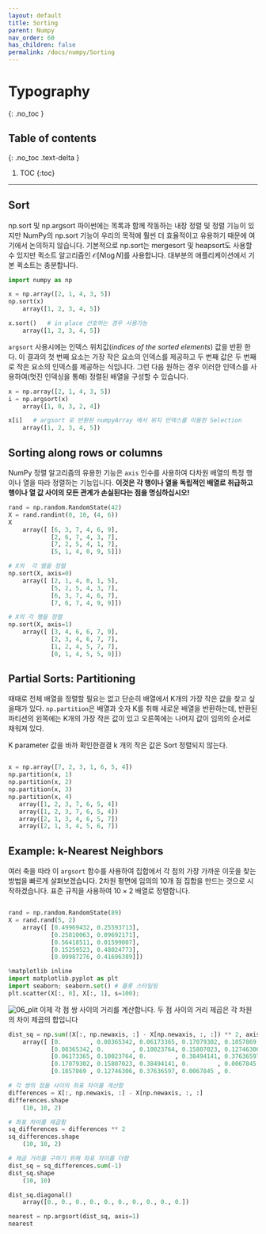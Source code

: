 ```yaml
---
layout: default
title: Sorting
parent: Numpy
nav_order: 60
has_children: false
permalink: /docs/numpy/Sorting
---
```


# Typography
{: .no_toc }

## Table of contents
{: .no_toc .text-delta }

1. TOC
{:toc}

---

## Sort
np.sort 및 np.argsort
파이썬에는 목록과 함께 작동하는 내장 정렬 및 정렬 기능이 있지만 NumPy의 np.sort 기능이 우리의 목적에 훨씬 더 효율적이고 유용하기 때문에 여기에서 논의하지 않습니다. 기본적으로 np.sort는 mergesort 및 heapsort도 사용할 수 있지만 퀵소트 알고리즘인 $\mathcal{O}[N\log N]$를 사용합니다. 대부분의 애플리케이션에서 기본 퀵소트는 충분합니다.

```python
import numpy as np

x = np.array([2, 1, 4, 3, 5])
np.sort(x)
    array([1, 2, 3, 4, 5])

x.sort()   # in place 선호하는 경우 사용가능 
    array([1, 2, 3, 4, 5])

```

`argsort` 사용시에는 인덱스 위치값(*indices of the sorted elements*) 값을 반환 한다. 
이 결과의 첫 번째 요소는 가장 작은 요소의 인덱스를 제공하고 두 번째 값은 두 번째로 작은 요소의 인덱스를 제공하는 식입니다. 그런 다음 원하는 경우 이러한 인덱스를 사용하여(멋진 인덱싱을 통해) 정렬된 배열을 구성할 수 있습니다.


```python 
x = np.array([2, 1, 4, 3, 5])
i = np.argsort(x)
    array([1, 0, 3, 2, 4])

x[i]   # argsort 로 반환된 numpyArray 에서 위치 인덱스를 이용한 Selection 
    array([1, 2, 3, 4, 5])
```

## Sorting along rows or columns 
NumPy 정렬 알고리즘의 유용한 기능은 ``axis`` 인수를 사용하여 다차원 배열의 특정 행이나 열을 따라 정렬하는 기능입니다.
**이것은 각 행이나 열을 독립적인 배열로 취급하고 행이나 열 값 사이의 모든 관계가 손실된다는 점을 명심하십시오!**


```python 
rand = np.random.RandomState(42)
X = rand.randint(0, 10, (4, 6))
X
    array([ [6, 3, 7, 4, 6, 9],
            [2, 6, 7, 4, 3, 7],
            [7, 2, 5, 4, 1, 7],
            [5, 1, 4, 0, 9, 5]])

# X의  각 열을 정렬 
np.sort(X, axis=0)
    array([ [2, 1, 4, 0, 1, 5],
            [5, 2, 5, 4, 3, 7],
            [6, 3, 7, 4, 6, 7],
            [7, 6, 7, 4, 9, 9]])

# X의 각 행을 정렬
np.sort(X, axis=1)
    array([ [3, 4, 6, 6, 7, 9],
            [2, 3, 4, 6, 7, 7],
            [1, 2, 4, 5, 7, 7],
            [0, 1, 4, 5, 5, 9]])

```

## Partial Sorts: Partitioning 
때때로 전체 배열을 정렬할 필요는 없고 단순히 배열에서 K개의 가장 작은 값을 찾고 싶을때가 있다. `np.partition`은 배열과 숫자 K를 취해 새로운 배열을 반환하는데, 반환된 파티션의 왼쪽에는 K개의 가장 작은 값이 있고 오른쪽에는 나머지 값이 임의의 순서로 채워져 있다. 

K parameter 값을 바까 확인한결결 k 개의 작은 값은 Sort 정렬되지 않는다. 
 ``` python 

 x = np.array([7, 2, 3, 1, 6, 5, 4])
np.partition(x, 1)
np.partition(x, 2)
np.partition(x, 3)
np.partition(x, 4)
    array([1, 2, 3, 7, 6, 5, 4])
    array([1, 2, 3, 7, 6, 5, 4])
    array([2, 1, 3, 4, 6, 5, 7])
    array([2, 1, 3, 4, 5, 6, 7])

 ```

## Example: k-Nearest Neighbors
여러 축을 따라 이 ``argsort`` 함수를 사용하여 집합에서 각 점의 가장 가까운 이웃을 찾는 방법을 빠르게 살펴보겠습니다.
2차원 평면에 임의의 10개 점 집합을 만드는 것으로 시작하겠습니다.
표준 규칙을 사용하여 $10 \times 2$ 배열로 정렬합니다.

```python 

rand = np.random.RandomState(89)
X = rand.rand(5, 2)
    array([ [0.49969432, 0.25593713],
            [0.25810063, 0.09692171],
            [0.56418511, 0.01599007],
            [0.15259523, 0.48024773],
            [0.09987276, 0.41696389]])

%matplotlib inline
import matplotlib.pyplot as plt
import seaborn; seaborn.set() # 플롯 스타일링
plt.scatter(X[:, 0], X[:, 1], s=100);

```

![06_plit](./img/06_plit.png)
이제 각 점 쌍 사이의 거리를 계산합니다. 두 점 사이의 거리 제곱은 각 차원의 차이 제곱의 합입니다 

```python 
dist_sq = np.sum((X[:, np.newaxis, :] - X[np.newaxis, :, :]) ** 2, axis=-1)
    array([ [0.        , 0.08365342, 0.06173365, 0.17079302, 0.1857869 ],
            [0.08365342, 0.        , 0.10023764, 0.15807023, 0.12746306],
            [0.06173365, 0.10023764, 0.        , 0.38494141, 0.37636597],
            [0.17079302, 0.15807023, 0.38494141, 0.        , 0.0067845 ],
            [0.1857869 , 0.12746306, 0.37636597, 0.0067845 , 0.        ]])

# 각 쌍의 점들 사이의 좌표 차이를 계산함
differences = X[:, np.newaxis, :] - X[np.newaxis, :, :]
differences.shape
    (10, 10, 2)

# 좌표 차이를 제곱함
sq_differences = differences ** 2
sq_differences.shape
    (10, 10, 2)

# 제곱 거리를 구하기 위해 좌표 차이를 더함
dist_sq = sq_differences.sum(-1)
dist_sq.shape
    (10, 10)

dist_sq.diagonal()
    array([0., 0., 0., 0., 0., 0., 0., 0., 0., 0.])

nearest = np.argsort(dist_sq, axis=1)
nearest
```




